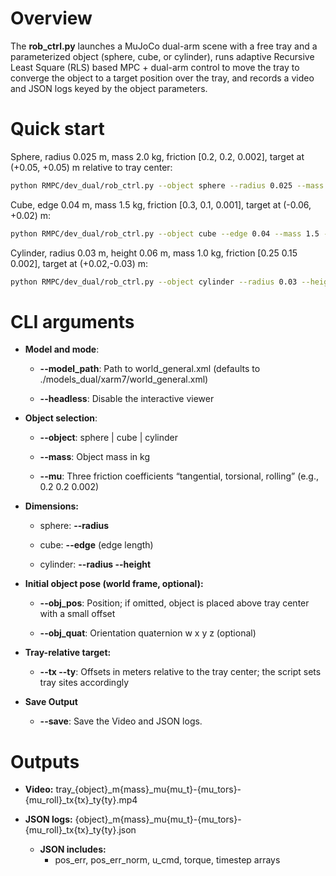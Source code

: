 # Overview

The **rob_ctrl.py** launches a MuJoCo dual-arm scene with a free tray and a parameterized object (sphere, cube, or cylinder), runs adaptive Recursive Least Square (RLS) based MPC + dual-arm control to move the tray to converge the object to a target position over the tray, and records a video and JSON logs keyed by the object parameters.

# Quick start

Sphere, radius 0.025 m, mass 2.0 kg, friction [0.2, 0.2, 0.002], target at (+0.05, +0.05) m relative to tray center:
```bash
python RMPC/dev_dual/rob_ctrl.py --object sphere --radius 0.025 --mass 2.0 --mu 0.2 0.2 0.002 --tx 0.05 --ty 0.05
```

Cube, edge 0.04 m, mass 1.5 kg, friction [0.3, 0.1, 0.001], target at (-0.06, +0.02) m:

```bash
python RMPC/dev_dual/rob_ctrl.py --object cube --edge 0.04 --mass 1.5 --mu 0.3 0.1 0.001 --tx -0.06 --ty 0.02
```
Cylinder, radius 0.03 m, height 0.06 m, mass 1.0 kg, friction [0.25 0.15 0.002], target at (+0.02,-0.03) m:
```bash
python RMPC/dev_dual/rob_ctrl.py --object cylinder --radius 0.03 --height 0.06 --mass 1.0 --mu 0.25 0.15 0.002 --tx 0.02 --ty -0.03
```

# CLI arguments

* **Model and mode**:

    * **--model_path**: Path to world_general.xml (defaults to ./models_dual/xarm7/world_general.xml)

    * **--headless**: Disable the interactive viewer

* **Object selection**:

    * **--object**: sphere | cube | cylinder

    * **--mass**: Object mass in kg

    * **--mu**: Three friction coefficients “tangential, torsional, rolling” (e.g., 0.2 0.2 0.002)

* **Dimensions:**

    * sphere: **--radius**

    * cube: **--edge** (edge length)

    * cylinder: **--radius --height**

* **Initial object pose (world frame, optional):**

    * **--obj_pos**: Position; if omitted, object is placed above tray center with a small offset

    * **--obj_quat**: Orientation quaternion w x y z (optional)

* **Tray-relative target:**

    * **--tx --ty**: Offsets in meters relative to the tray center; the script sets tray sites accordingly
      
* **Save Output**
   * **--save**: Save the Video and JSON logs.


# Outputs

* **Video:** tray_{object}_m{mass}_mu{mu_t}-{mu_tors}-{mu_roll}_tx{tx}_ty{ty}.mp4

* **JSON logs:** {object}_m{mass}_mu{mu_t}-{mu_tors}-{mu_roll}_tx{tx}_ty{ty}.json
   * **JSON includes:**
      * pos_err, pos_err_norm, u_cmd, torque, timestep arrays